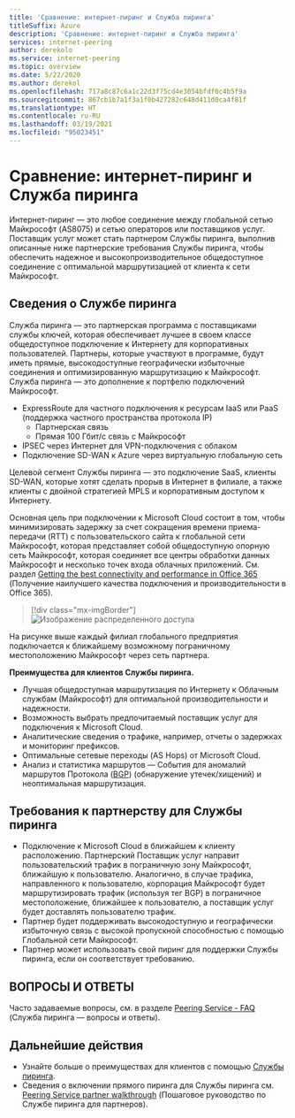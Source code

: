 ```yaml
---
title: 'Сравнение: интернет-пиринг и Служба пиринга'
titleSuffix: Azure
description: 'Сравнение: интернет-пиринг и Служба пиринга'
services: internet-peering
author: derekolo
ms.service: internet-peering
ms.topic: overview
ms.date: 5/22/2020
ms.author: derekol
ms.openlocfilehash: 717a8c87c6a1c22d3f75cd4e3054bfdf0c4b5f9a
ms.sourcegitcommit: 867cb1b7a1f3a1f0b427282c648d411d0ca4f81f
ms.translationtype: HT
ms.contentlocale: ru-RU
ms.lasthandoff: 03/19/2021
ms.locfileid: "95023451"
---
```

# <a name="internet-peering-vs-peering-service"></a>Сравнение: интернет-пиринг и Служба пиринга

Интернет-пиринг — это любое соединение между глобальной сетью Майкрософт (AS8075) и сетью операторов или поставщиков услуг. Поставщик услуг может стать партнером Службы пиринга, выполнив описанные ниже партнерские требования Службы пиринга, чтобы обеспечить надежное и высокопроизводительное общедоступное соединение с оптимальной маршрутизацией от клиента к сети Майкрософт.

## <a name="about-peering-service"></a>Сведения о Службе пиринга
Служба пиринга — это партнерская программа с поставщиками службы ключей, которая обеспечивает лучшее в своем классе общедоступное подключение к Интернету для корпоративных пользователей. Партнеры, которые участвуют в программе, будут иметь прямые, высокодоступные географически избыточные соединения и оптимизированную маршрутизацию к Майкрософт. Служба пиринга — это дополнение к портфелю подключений Майкрософт.
*   ExpressRoute для частного подключения к ресурсам IaaS или PaaS (поддержка частного пространства протокола IP)
    *   Партнерская связь
    *   Прямая 100 Гбит/с связь с Майкрософт
*   IPSEC через Интернет для VPN-подключения с облаком
*   Подключение SD-WAN к Azure через виртуальную глобальную сеть

Целевой сегмент Службы пиринга — это подключение SaaS, клиенты SD-WAN, которые хотят сделать прорыв в Интернет в филиале, а также клиенты с двойной стратегией MPLS и корпоративным доступом к Интернету.

Основная цель при подключении к Microsoft Cloud состоит в том, чтобы минимизировать задержку за счет сокращения времени приема-передачи (RTT) с пользовательского сайта к глобальной сети Майкрософт, которая представляет собой общедоступную опорную сеть Майкрософт, которая соединяет все центры обработки данных Майкрософт и несколько точек входа облачных приложений. См. раздел [Getting the best connectivity and performance in Office 365](https://techcommunity.microsoft.com/t5/Office-365-Blog/Getting-the-best-connectivity-and-performance-in-Office-365/ba-p/124694) (Получение наилучшего качества подключения и производительности в Office 365).

> [!div class="mx-imgBorder"]
> ![Изображение распределенного доступа](./media/distributed-access.png)

На рисунке выше каждый филиал глобального предприятия подключается к ближайшему возможному пограничному местоположению Майкрософт через сеть партнера.

**Преимущества для клиентов Службы пиринга.**
* Лучшая общедоступная маршрутизация по Интернету к Облачным службам (Майкрософт) для оптимальной производительности и надежности.
* Возможность выбрать предпочитаемый поставщик услуг для подключения к Microsoft Cloud.
* Аналитические сведения о трафике, например, отчеты о задержках и мониторинг префиксов.
* Оптимальные сетевые переходы (AS Hops) от Microsoft Cloud.
* Анализ и статистика маршрутов — События для аномалий маршрутов Протокола ([BGP](https://en.wikipedia.org/wiki/Border_Gateway_Protocol)) (обнаружение утечек/хищений) и неоптимальная маршрутизация.

## <a name="peering-service-partnership-requirements"></a>Требования к партнерству для Службы пиринга
* Подключение к Microsoft Cloud в ближайшем к клиенту расположению. Партнерский Поставщик услуг направит пользовательский трафик в пограничную зону Майкрософт, ближайшую к пользователю. Аналогично, в случае трафика, направленного к пользователю, корпорация Майкрософт будет маршрутизировать трафик (используя тег BGP) в пограничное местоположение, ближайшее к пользователю, а поставщик услуг будет доставлять пользователю трафик.
* Партнер будет поддерживать высокодоступную и географически избыточную связь с высокой пропускной способностью с помощью Глобальной сети Майкрософт.
* Партнер может использовать свой пиринг для поддержки Службы пиринга, если он соответствует требованию.

## <a name="faq"></a>ВОПРОСЫ И ОТВЕТЫ
Часто задаваемые вопросы, см. в разделе [Peering Service - FAQ](service-faqs.md) (Служба пиринга — вопросы и ответы).

## <a name="next-steps"></a>Дальнейшие действия

* Узнайте больше о преимуществах для клиентов с помощью [Службы пиринга](../peering-service/index.yml).
* Сведения о включении прямого пиринга для Службы пиринга см. [Peering Service partner walkthrough](walkthrough-peering-service-all.md) (Пошаговое руководство по Службе пиринга для партнеров).